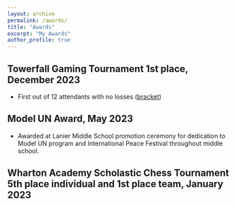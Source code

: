 ```yaml
---
layout: archive
permalink: /awards/
title: "Awards"
excerpt: "My Awards"
author_profile: true 
---
```

## Towerfall Gaming Tournament 1st place, December 2023 
- First out of 12 attendants with no losses ([bracket](https://www.start.gg/tournament/towerfall-tournament-9/event/towerfall/brackets/1530137/2301816))

## Model UN Award, May 2023
- Awarded at Lanier Middle School promotion ceremony for dedication to Model UN program and International Peace Festival throughout middle school.

## Wharton Academy Scholastic Chess Tournament 5th place individual and 1st place team, January 2023
